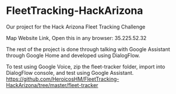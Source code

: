 # FleetTracking-HackArizona
Our project for the Hack Arizona Fleet Tracking Challenge

Map Website Link, Open this in any browser:
35.225.52.32

The rest of the project is done through talking with Google Assistant through Google Home and developed using DialogFlow.

To test using Google Voice, zip the fleet-tracker folder, import into DialogFlow console, and test using Google Assistant.
https://github.com/HeroicosHM/FleetTracking-HackArizona/tree/master/fleet-tracker
